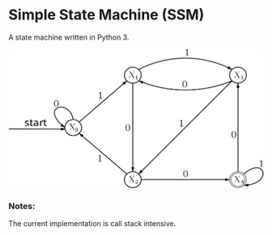 # Simple State Machine (SSM)

A state machine written in Python 3.

![Diagram](.html/ssm.png)

### Notes:

The current implementation is call stack intensive.
